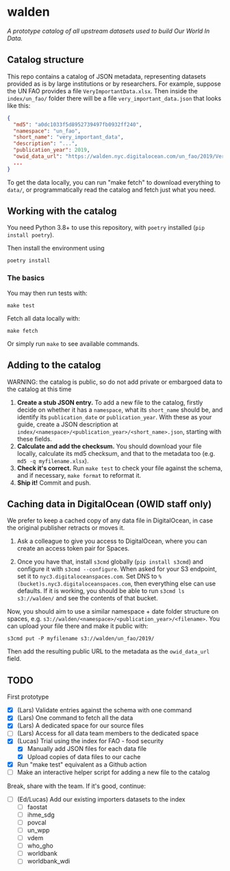 # walden

_A prototype catalog of all upstream datasets used to build Our World In Data._

## Catalog structure

This repo contains a catalog of JSON metadata, representing datasets provided as is by large institutions or by researchers. For example, suppose the UN FAO provides a file `VeryImportantData.xlsx`. Then inside the `index/un_fao/` folder there will be a file `very_important_data.json` that looks like this:

```json
{
  "md5": "a0dc1033f5d8952739497fb0932ff240",
  "namespace": "un_fao",
  "short_name": "very_important_data",
  "description": "...",
  "publication_year": 2019,
  "owid_data_url": "https://walden.nyc.digitalocean.com/un_fao/2019/VeryImportantData.xlsx",
  ...
}
```

To get the data locally, you can run "make fetch" to download everything to `data/`, or programmatically read the catalog and fetch just what you need.

## Working with the catalog

You need Python 3.8+ to use this repository, with `poetry` installed (`pip install poetry`).

Then install the environment using

```
poetry install
```

### The basics

You may then run tests with:

```
make test
```

Fetch all data locally with:

```
make fetch
```

Or simply run `make` to see available commands.

## Adding to the catalog

WARNING: the catalog is public, so do not add private or embargoed data to the catalog at this time

1. **Create a stub JSON entry.** To add a new file to the catalog, firstly decide on whether it has a `namespace`, what its `short_name` should be, and identify its `publication_date` or `publication_year`. With these as your guide, create a JSON description at `index/<namespace>/<publication_year>/<short_name>.json`, starting with these fields.
2. **Calculate and add the checksum.** You should download your file locally, calculate its md5 checksum, and that to the metadata too (e.g. `md5 -q myfilename.xlsx`).
3. **Check it's correct.** Run `make test` to check your file against the schema, and if necessary, `make format` to reformat it.
4. **Ship it!** Commit and push.

## Caching data in DigitalOcean (OWID staff only)

We prefer to keep a cached copy of any data file in DigitalOcean, in case the original publisher retracts or moves it.

1. Ask a colleague to give you access to DigitalOcean, where you can create an access token pair for Spaces.

2. Once you have that, install `s3cmd` globally (`pip install s3cmd`) and configure it with `s3cmd --configure`. When asked for your S3 endpoint, set it to `nyc3.digitaloceanspaces.com`. Set DNS to `%(bucket)s.nyc3.digitaloceanspaces.com`, then everything else can use defaults. If it is working, you should be able to run `s3cmd ls s3://walden/` and see the contents of that bucket.

Now, you should aim to use a similar namespace + date folder structure on spaces, e.g. `s3://walden/<namespace>/<publication_year>/<filename>`. You can upload your file there and make it public with:

```
s3cmd put -P myfilename s3://walden/un_fao/2019/
```

Then add the resulting public URL to the metadata as the `owid_data_url` field.

## TODO

First prototype

- [x] (Lars) Validate entries against the schema with one command
- [x] (Lars) One command to fetch all the data
- [x] (Lars) A dedicated space for our source files
- [ ] (Lars) Access for all data team members to the dedicated space
- [x] (Lucas) Trial using the index for FAO - food security
  - [x] Manually add JSON files for each data file
  - [x] Upload copies of data files to our cache
- [x] Run "make test" equivalent as a Github action
- [ ] Make an interactive helper script for adding a new file to the catalog

Break, share with the team. If it's good, continue:

- [ ] (Ed/Lucas) Add our existing importers datasets to the index
  - [ ] faostat
  - [ ] ihme_sdg
  - [ ] povcal
  - [ ] un_wpp
  - [ ] vdem
  - [ ] who_gho
  - [ ] worldbank
  - [ ] worldbank_wdi
